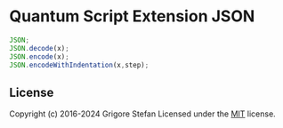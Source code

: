 # Quantum Script Extension JSON

```javascript
JSON;
JSON.decode(x);
JSON.encode(x);
JSON.encodeWithIndentation(x,step);
```

## License

Copyright (c) 2016-2024 Grigore Stefan
Licensed under the [MIT](LICENSE) license.
